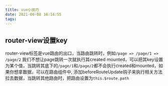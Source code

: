 ```yaml
---
title: vue小技巧
date: 2021-06-08 10:14:55
tags:
---
```

## router-view设置key
router-view标签是vue路由的出口，当路由跳转时，例如`/page => /page/1 => /page/2`
我们不想让page跳转一次就执行其created mounted，可以把其key设置为某个值，当跳转其底下的`/page/1`和`/page/2`都不会执行created和mounted，如果你想拿数据，可以在路由组件中, 添加beforeRouteUpdate钩子来执行相关方法拉去数据，当跳转其他路由时，把路由设置为`this.$route.path`